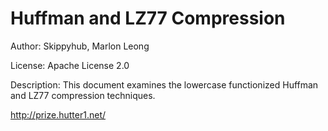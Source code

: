 # Huffman and LZ77 Compression

Author: Skippyhub, Marlon Leong

License: Apache License 2.0

Description: This document examines the lowercase functionized Huffman and LZ77 compression techniques.

http://prize.hutter1.net/